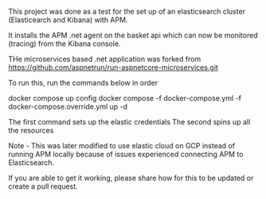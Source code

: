 This project was done as a test for the set up of an elasticsearch cluster (Elasticearch and Kibana) with APM.

It installs the APM .net agent on the basket api which can now be monitored (tracing) from the Kibana console.

THe microservices based .net application was forked from https://github.com/aspnetrun/run-aspnetcore-microservices.git

To run this, run the commands below in order

docker compose up config
docker compose -f docker-compose.yml -f docker-compose.override.yml up -d


The first command sets up the elastic credentials
The second spins up all the resources



Note - This was later modified to use elastic cloud on GCP instead of running APM locally because of issues experienced connecting APM to Elasticsearch.

If you are able to get it working, please share how for this to be updated or create a pull request.